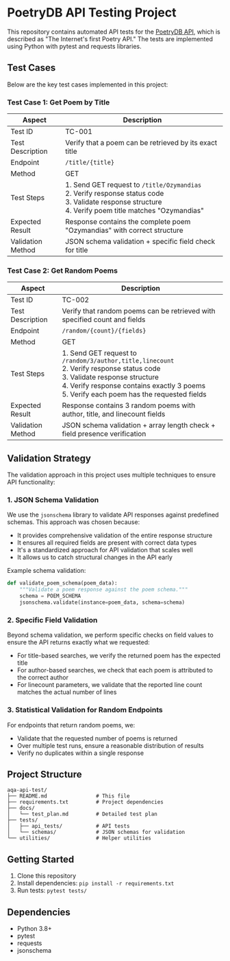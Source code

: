 # PoetryDB API Testing Project

This repository contains automated API tests for the [PoetryDB API](https://poetrydb.org/), which is described as "The Internet's first Poetry API." The tests are implemented using Python with pytest and requests libraries.

## Test Cases

Below are the key test cases implemented in this project:

### Test Case 1: Get Poem by Title

| Aspect | Description |
|--------|-------------|
| Test ID | TC-001 |
| Test Description | Verify that a poem can be retrieved by its exact title |
| Endpoint | `/title/{title}` |
| Method | GET |
| Test Steps | 1. Send GET request to `/title/Ozymandias` <br> 2. Verify response status code <br> 3. Validate response structure <br> 4. Verify poem title matches "Ozymandias" |
| Expected Result | Response contains the complete poem "Ozymandias" with correct structure |
| Validation Method | JSON schema validation + specific field check for title |

### Test Case 2: Get Random Poems

| Aspect | Description |
|--------|-------------|
| Test ID | TC-002 |
| Test Description | Verify that random poems can be retrieved with specified count and fields |
| Endpoint | `/random/{count}/{fields}` |
| Method | GET |
| Test Steps | 1. Send GET request to `/random/3/author,title,linecount` <br> 2. Verify response status code <br> 3. Validate response structure <br> 4. Verify response contains exactly 3 poems <br> 5. Verify each poem has the requested fields |
| Expected Result | Response contains 3 random poems with author, title, and linecount fields |
| Validation Method | JSON schema validation + array length check + field presence verification |

## Validation Strategy

The validation approach in this project uses multiple techniques to ensure API functionality:

### 1. JSON Schema Validation

We use the `jsonschema` library to validate API responses against predefined schemas. This approach was chosen because:

- It provides comprehensive validation of the entire response structure
- It ensures all required fields are present with correct data types
- It's a standardized approach for API validation that scales well
- It allows us to catch structural changes in the API early

Example schema validation:
```python
def validate_poem_schema(poem_data):
    """Validate a poem response against the poem schema."""
    schema = POEM_SCHEMA
    jsonschema.validate(instance=poem_data, schema=schema)
```

### 2. Specific Field Validation

Beyond schema validation, we perform specific checks on field values to ensure the API returns exactly what we requested:

- For title-based searches, we verify the returned poem has the expected title
- For author-based searches, we check that each poem is attributed to the correct author
- For linecount parameters, we validate that the reported line count matches the actual number of lines

### 3. Statistical Validation for Random Endpoints

For endpoints that return random poems, we:
- Validate that the requested number of poems is returned
- Over multiple test runs, ensure a reasonable distribution of results
- Verify no duplicates within a single response

## Project Structure

```
aqa-api-test/
├── README.md                # This file
├── requirements.txt         # Project dependencies
├── docs/
│   └── test_plan.md         # Detailed test plan
├── tests/
│   ├── api_tests/           # API tests
│   └── schemas/             # JSON schemas for validation
└── utilities/               # Helper utilities
```

## Getting Started

1. Clone this repository
2. Install dependencies: `pip install -r requirements.txt`
3. Run tests: `pytest tests/`

## Dependencies

- Python 3.8+
- pytest
- requests
- jsonschema 